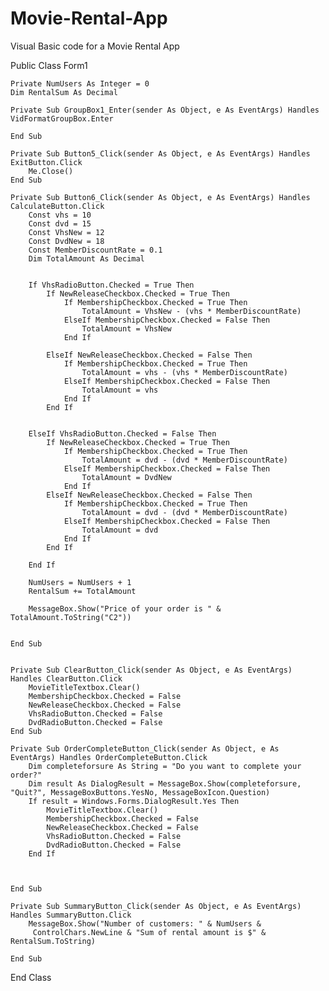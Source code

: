 # Movie-Rental-App
Visual Basic code for a Movie Rental App
  



Public Class Form1

    Private NumUsers As Integer = 0
    Dim RentalSum As Decimal

    Private Sub GroupBox1_Enter(sender As Object, e As EventArgs) Handles VidFormatGroupBox.Enter

    End Sub

    Private Sub Button5_Click(sender As Object, e As EventArgs) Handles ExitButton.Click
        Me.Close()
    End Sub

    Private Sub Button6_Click(sender As Object, e As EventArgs) Handles CalculateButton.Click
        Const vhs = 10
        Const dvd = 15
        Const VhsNew = 12
        Const DvdNew = 18
        Const MemberDiscountRate = 0.1
        Dim TotalAmount As Decimal


        If VhsRadioButton.Checked = True Then
            If NewReleaseCheckbox.Checked = True Then
                If MembershipCheckbox.Checked = True Then
                    TotalAmount = VhsNew - (vhs * MemberDiscountRate)
                ElseIf MembershipCheckbox.Checked = False Then
                    TotalAmount = VhsNew
                End If

            ElseIf NewReleaseCheckbox.Checked = False Then
                If MembershipCheckbox.Checked = True Then
                    TotalAmount = vhs - (vhs * MemberDiscountRate)
                ElseIf MembershipCheckbox.Checked = False Then
                    TotalAmount = vhs
                End If
            End If


        ElseIf VhsRadioButton.Checked = False Then
            If NewReleaseCheckbox.Checked = True Then
                If MembershipCheckbox.Checked = True Then
                    TotalAmount = dvd - (dvd * MemberDiscountRate)
                ElseIf MembershipCheckbox.Checked = False Then
                    TotalAmount = DvdNew
                End If
            ElseIf NewReleaseCheckbox.Checked = False Then
                If MembershipCheckbox.Checked = True Then
                    TotalAmount = dvd - (dvd * MemberDiscountRate)
                ElseIf MembershipCheckbox.Checked = False Then
                    TotalAmount = dvd
                End If
            End If

        End If

        NumUsers = NumUsers + 1
        RentalSum += TotalAmount

        MessageBox.Show("Price of your order is " & TotalAmount.ToString("C2"))


    End Sub


    Private Sub ClearButton_Click(sender As Object, e As EventArgs) Handles ClearButton.Click
        MovieTitleTextbox.Clear()
        MembershipCheckbox.Checked = False
        NewReleaseCheckbox.Checked = False
        VhsRadioButton.Checked = False
        DvdRadioButton.Checked = False
    End Sub

    Private Sub OrderCompleteButton_Click(sender As Object, e As EventArgs) Handles OrderCompleteButton.Click
        Dim completeforsure As String = "Do you want to complete your order?"
        Dim result As DialogResult = MessageBox.Show(completeforsure, "Quit?", MessageBoxButtons.YesNo, MessageBoxIcon.Question)
        If result = Windows.Forms.DialogResult.Yes Then
            MovieTitleTextbox.Clear()
            MembershipCheckbox.Checked = False
            NewReleaseCheckbox.Checked = False
            VhsRadioButton.Checked = False
            DvdRadioButton.Checked = False
        End If



    End Sub

    Private Sub SummaryButton_Click(sender As Object, e As EventArgs) Handles SummaryButton.Click
        MessageBox.Show("Number of customers: " & NumUsers &
         ControlChars.NewLine & "Sum of rental amount is $" & RentalSum.ToString)

    End Sub
End Class

